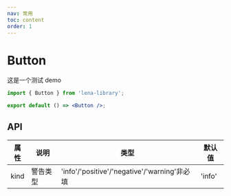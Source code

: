 ```yaml
---
nav: 常用
toc: content
order: 1
---
```


# Button

这是一个测试 demo

```jsx
import { Button } from 'lena-library';

export default () => <Button />;
```

## API

| 属性 | 说明     | 类型                                         | 默认值 |
| ---- | -------- | -------------------------------------------- | ------ |
| kind | 警告类型 | 'info'/'positive'/'negative'/'warning'非必填 | 'info' |
